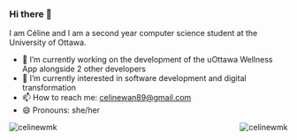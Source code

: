 ### Hi there 👋

I am Céline and I am a second year computer science student at the University of Ottawa.

- 🔭 I’m currently working on the development of the uOttawa Wellness App alongside 2 other developers
- 🌱 I’m currently interested in software development and digital transformation
- 📫 How to reach me: celinewan89@gmail.com
- 😄 Pronouns: she/her
<p><img align="left" src="https://github-readme-stats.vercel.app/api?username=celinewmk&locale=en&count_private=true&show_icons=true&theme=synthwave" alt="celinewmk" /></p>

<p><img align="right" src="https://github-readme-stats.vercel.app/api/top-langs?username=celinewmk&show_icons=true&locale=en&layout=compact&theme=synthwave" alt="celinewmk" /></p>

<!--
**celinewmk/celinewmk** is a ✨ _special_ ✨ repository because its `README.md` (this file) appears on your GitHub profile.

Here are some ideas to get you started:

- 🔭 I’m currently working on ...
- 🌱 I’m currently learning ...
- 👯 I’m looking to collaborate on ...
- 🤔 I’m looking for help with ...
- 💬 Ask me about ...
- 📫 How to reach me: ...
- 😄 Pronouns: ...
- ⚡ Fun fact: ...
-->
